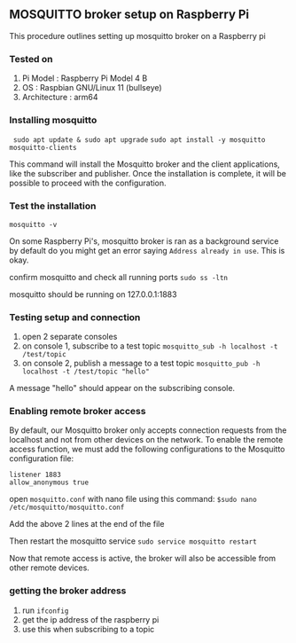 ## MOSQUITTO broker setup on Raspberry Pi

This procedure outlines setting up mosquitto broker on a Raspberry pi

### Tested on
1. Pi Model		: Raspberry Pi Model 4 B
2. OS			: Raspbian GNU/Linux 11 (bullseye)
3. Architecture	: arm64

### Installing mosquitto 
``` sudo apt update & sudo apt upgrade```
```sudo apt install -y mosquitto mosquitto-clients```

This command will install the Mosquitto broker and the client applications, like the subscriber and publisher.
Once the installation is complete, it will be possible to proceed with the configuration.

### Test the installation
```mosquitto -v```

On some Raspberry Pi's, mosquitto broker is ran as a background service by default do you 
might get an error saying ```Address already in use```. 
This is okay. 

confirm mosquitto and check all running ports 
``` sudo ss -ltn ```  

mosquitto should be running on 127.0.0.1:1883

### Testing setup and connection
1. open 2 separate consoles 
2. on console 1, subscribe to a test topic
```mosquitto_sub -h localhost -t /test/topic```
3. on console 2, publish a message to a test topic
```mosquitto_pub -h localhost -t /test/topic "hello" ```

A message "hello" should appear on the subscribing console.

### Enabling remote broker access
By default, our Mosquitto broker only accepts connection requests from the localhost and not from other devices on the network.
To enable the remote access function, we must add the following configurations to the Mosquitto configuration file:

```
listener 1883
allow_anonymous true
```

open ```mosquitto.conf``` with nano file using this command:
```$sudo nano /etc/mosquitto/mosquitto.conf```

Add the above 2 lines at the end of the file 

Then restart the mosquitto service 
```sudo service mosquitto restart```

Now that remote access is active, the broker will also be accessible from other remote devices. 

### getting the broker address  
1. run ```ifconfig```
2. get the ip address of the raspberry pi
3. use this when subscribing to a topic

